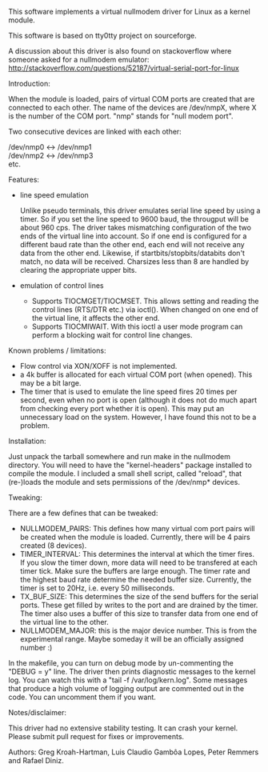 This software implements a virtual nullmodem driver for Linux as a kernel module.

This software is based on tty0tty project on sourceforge.

A discussion about this driver is also found on stackoverflow where someone asked for a nullmodem emulator:
http://stackoverflow.com/questions/52187/virtual-serial-port-for-linux

Introduction:

When the module is loaded, pairs of virtual COM ports are created that are connected to each other.
The name of the devices are /dev/nmpX, where X is the number of the COM port. "nmp" stands for "null modem port".

Two consecutive devices are linked with each other:

/dev/nmp0 <-> /dev/nmp1  
/dev/nmp2 <-> /dev/nmp3  
etc.


Features:
- line speed emulation

  Unlike pseudo terminals, this driver emulates serial line speed by using a timer.
  So if you set the line speed to 9600 baud, the througput will be about 960 cps.
  The driver takes mismatching configuration of the two ends of the virtual line into account.
  So if one end is configured for a different baud rate than the other end, each end will not
  receive any data from the other end.
  Likewise, if startbits/stopbits/databits don't match, no data will be received.
  Charsizes less than 8 are handled by clearing the appropriate upper bits.

- emulation of control lines
  - Supports TIOCMGET/TIOCMSET.
    This allows setting and reading the control lines (RTS/DTR etc.) via ioctl().
    When changed on one end of the virtual line, it affects the other end.
  - Supports TIOCMIWAIT.
    With this ioctl a user mode program can perform a blocking wait for control line changes.


Known problems / limitations:
- Flow control via XON/XOFF is not implemented.
- a 4k buffer is allocated for each virtual COM port (when opened). This may be a bit large.
- The timer that is used to emulate the line speed fires 20 times per second, even when no port is open
  (although it does not do much apart from checking every port whether it is open).
  This may put an unnecessary load on the system. However, I have found this not to be a problem.


Installation:

Just unpack the tarball somewhere and run make in the nullmodem directory.
You will need to have the "kernel-headers" package installed to compile the module.
I included a small shell script, called "reload", that (re-)loads the module and sets permissions
of the /dev/nmp* devices.

Tweaking:

There are a few defines that can be tweaked:
- NULLMODEM_PAIRS: This defines how many virtual com port pairs will be created when the module is loaded.
  Currently, there will be 4 pairs created (8 devices).
- TIMER_INTERVAL: This determines the interval at which the timer fires.
  If you slow the timer down, more data will need to be transfered at each timer tick.
  Make sure the buffers are large enough. The timer rate and the highest baud rate determine the needed buffer size.
  Currently, the timer is set to 20Hz, i.e. every 50 milliseconds.
- TX_BUF_SIZE: This determines the size of the send buffers for the serial ports.
  These get filled by writes to the port and are drained by the timer.
  The timer also uses a buffer of this size to transfer data from one end of the virtual line to the other.
- NULLMODEM_MAJOR: this is the major device number. This is from the experimental range.
  Maybe someday it will be an officially assigned number :)

In the makefile, you can turn on debug mode by un-commenting the "DEBUG = y" line.
The driver then prints diagnostic messages to the kernel log. You can watch this with a "tail -f /var/log/kern.log".
Some messages that produce a high volume of logging output are commented out in the code.
You can uncomment them if you want.

Notes/disclaimer:

This driver had no extensive stability testing. It can crash your kernel. Please submit pull request for fixes or improvements.

Authors: Greg Kroah-Hartman, Luis Claudio Gambôa Lopes, Peter Remmers and Rafael Diniz. 
